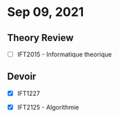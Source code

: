 # Sep 09, 2021

## Theory Review

- [ ] IFT2015 - Informatique theorique

## Devoir 

- [X] IFT1227 
- [X] IFT2125 - Algorithmie
    
